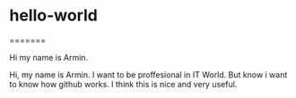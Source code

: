 # hello-world
=======

Hi my name is Armin.

Hi, my name is Armin. I want to be proffesional in IT World.
But know i want to know how github works. I think this is nice and very useful.


